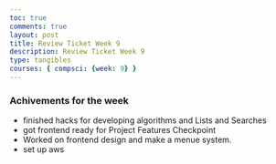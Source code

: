 ```yaml
---
toc: true
comments: true
layout: post
title: Review Ticket Week 9
description: Review Ticket Week 9
type: tangibles
courses: { compsci: {week: 9} }
---
```



### Achivements for the week

- finished hacks for developing algorithms and Lists and Searches
- got frontend ready for Project Features Checkpoint
- Worked on frontend design and make a menue system.
- set up aws